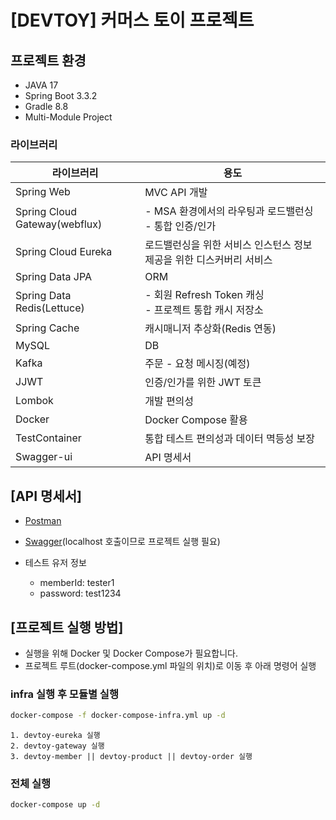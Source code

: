 # [DEVTOY] 커머스 토이 프로젝트

## 프로젝트 환경

- JAVA 17
- Spring Boot 3.3.2
- Gradle 8.8
- Multi-Module Project

### 라이브러리

| 라이브러리                         | 용도                                          |
|-------------------------------|---------------------------------------------|
| Spring Web                    | MVC API 개발                                  |
| Spring Cloud Gateway(webflux) | - MSA 환경에서의 라우팅과 로드밸런싱 <br/> - 통합 인증/인가     |
| Spring Cloud Eureka           | 로드밸런싱을 위한 서비스 인스턴스 정보 제공을 위한 디스커버리 서비스      |
| Spring Data JPA               | ORM                                         |
| Spring Data Redis(Lettuce)    | - 회원 Refresh Token 캐싱<br/> - 프로젝트 통합 캐시 저장소 |
| Spring Cache                  | 캐시매니저 추상화(Redis 연동)                         |
| MySQL                         | DB                                          |
| Kafka                         | 주문 - 요청 메시징(예정)                             |
| JJWT                          | 인증/인가를 위한 JWT 토큰                            |
| Lombok                        | 개발 편의성                                      |
| Docker                        | Docker Compose 활용                           |
| TestContainer                 | 통합 테스트 편의성과 데이터 멱등성 보장                      |
| Swagger-ui                    | API 명세서                                     |

## [API 명세서]

- [Postman](https://documenter.getpostman.com/view/17962382/2sA3sAh7di)
- [Swagger](http://localhost:8080)(localhost 호출이므로 프로젝트 실행 필요)

- 테스트 유저 정보
    - memberId: tester1
    - password: test1234

## [프로젝트 실행 방법]

- 실행을 위해 Docker 및 Docker Compose가 필요합니다.
- 프로젝트 루트(docker-compose.yml 파일의 위치)로 이동 후 아래 명령어 실행

### infra 실행 후 모듈별 실행

```bash
docker-compose -f docker-compose-infra.yml up -d
```

```
1. devtoy-eureka 실행
2. devtoy-gateway 실행
3. devtoy-member || devtoy-product || devtoy-order 실행
```

### 전체 실행

```bash
docker-compose up -d
```
